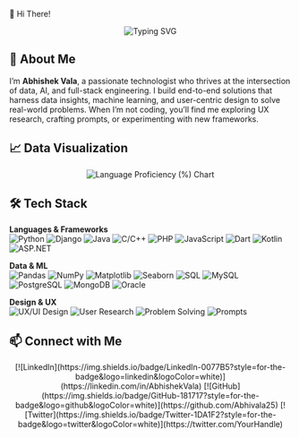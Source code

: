  👋 Hi There!
<div align="center">

<!-- Ocean-Blue Emoji Typing Animation -->
![Typing SVG](https://readme-typing-svg.demolab.com?font=Share+Tech+Mono&size=25&duration=2800&pause=900&color=00BFFF&background=00000000&center=true&vCenter=true&width=750&height=100&lines=%E2%9A%A1+Hello+I+am+Abhishek+Vala+%21%21;%F0%9F%94%A5+Full+stack+developer;%F0%9F%92%8E+Data+Analyst+and+DataScientist;%F0%9F%8E%AF+AI%2FML+Enthusiast;%F0%9F%9B%A0%EF%B8%8F+Data+Engineer)

</div>

## 👋 About Me
I’m **Abhishek Vala**, a passionate technologist who thrives at the intersection of data, AI, and full-stack engineering. I build end-to-end solutions that harness data insights, machine learning, and user-centric design to solve real-world problems. When I’m not coding, you’ll find me exploring UX research, crafting prompts, or experimenting with new frameworks.

## 📈 Data Visualization

<div align="center">
  <img
    src="https://quickchart.io/chart?c=%7B%22type%22%3A%22bar%22%2C%22data%22%3A%7B%22labels%22%3A%5B%22Python%22%2C%22Java%22%2C%22C%2FC%2B%2B%22%2C%22PHP%22%2C%22JavaScript%22%2C%22Dart%22%2C%22Kotlin%22%2C%22ASP.NET%22%5D%2C%22datasets%22%3A%5B%7B%22label%22%3A%22Proficiency%22%2C%22data%22%3A%5B95%2C85%2C80%2C75%2C90%2C70%2C65%2C60%5D%2C%22backgroundColor%22%3A%5B%22%23306998%22%2C%22%23007396%22%2C%22%2300599C%22%2C%22%234F5D95%22%2C%22%23F0DB4F%22%2C%22%2300B4AB%22%2C%22%23A97BFF%22%2C%22%23512BD4%22%5D%7D%5D%7D%2C%22options%22%3A%7B%22title%22%3A%7B%22display%22%3Atrue%2C%22text%22%3A%22Language%20Proficiency%20(%)%22%7D%2C%22legend%22%3A%7B%22display%22%3Afalse%7D%2C%22scales%22%3A%7B%22yAxes%22%3A%5B%7B%22ticks%22%3A%7B%22beginAtZero%22%3Atrue%2C%22max%22%3A100%7D%7D%5D%7D%7D%7D&width=700&height=300"
    alt="Language Proficiency (%) Chart"
  />
</div>


## 🛠️ Tech Stack

**Languages & Frameworks**  
![Python](https://img.shields.io/badge/Python-3776AB?style=for-the-badge&logo=python&logoColor=white)
![Django](https://img.shields.io/badge/Django-092E20?style=for-the-badge&logo=django&logoColor=white)
![Java](https://img.shields.io/badge/Java-007396?style=for-the-badge&logo=java&logoColor=white)
![C/C++](https://img.shields.io/badge/C/C++-00599C?style=for-the-badge&logo=c%2B%2B&logoColor=white)
![PHP](https://img.shields.io/badge/PHP-777BB4?style=for-the-badge&logo=php&logoColor=white)
![JavaScript](https://img.shields.io/badge/JavaScript-F7DF1E?style=for-the-badge&logo=javascript&logoColor=black)
![Dart](https://img.shields.io/badge/Dart-0175C2?style=for-the-badge&logo=dart&logoColor=white)
![Kotlin](https://img.shields.io/badge/Kotlin-0095D5?style=for-the-badge&logo=kotlin&logoColor=white)
![ASP.NET](https://img.shields.io/badge/ASP.NET-512BD4?style=for-the-badge&logo=dot-net&logoColor=white)

**Data & ML**  
![Pandas](https://img.shields.io/badge/Pandas-150458?style=for-the-badge&logo=pandas&logoColor=white)
![NumPy](https://img.shields.io/badge/NumPy-013243?style=for-the-badge&logo=numpy&logoColor=white)
![Matplotlib](https://img.shields.io/badge/Matplotlib-11557C?style=for-the-badge&logo=matplotlib&logoColor=white)
![Seaborn](https://img.shields.io/badge/Seaborn-4A536E?style=for-the-badge&logo=seaborn&logoColor=white)
![SQL](https://img.shields.io/badge/SQL-336791?style=for-the-badge&logo=postgresql&logoColor=white)
![MySQL](https://img.shields.io/badge/MySQL-4479A1?style=for-the-badge&logo=mysql&logoColor=white)
![PostgreSQL](https://img.shields.io/badge/PostgreSQL-336791?style=for-the-badge&logo=postgresql&logoColor=white)
![MongoDB](https://img.shields.io/badge/MongoDB-47A248?style=for-the-badge&logo=mongodb&logoColor=white)
![Oracle](https://img.shields.io/badge/Oracle-F80000?style=for-the-badge&logo=oracle&logoColor=white)

**Design & UX**  
![UX/UI Design](https://img.shields.io/badge/UX%2FUI-Design-FF69B4?style=for-the-badge&logo=adobexd&logoColor=white)
![User Research](https://img.shields.io/badge/User%20Research-F4A460?style=for-the-badge&logo=researchgate&logoColor=white)
![Problem Solving](https://img.shields.io/badge/Problem%20Solving-4B0082?style=for-the-badge&logo=trello&logoColor=white)
![Prompts](https://img.shields.io/badge/Prompts-FFA500?style=for-the-badge&logo=openai&logoColor=white)

## 📫 Connect with Me

<div align="center">
  [![LinkedIn](https://img.shields.io/badge/LinkedIn-0077B5?style=for-the-badge&logo=linkedin&logoColor=white)](https://linkedin.com/in/AbhishekVala)  
  [![GitHub](https://img.shields.io/badge/GitHub-181717?style=for-the-badge&logo=github&logoColor=white)](https://github.com/Abhivala25)  
  [![Twitter](https://img.shields.io/badge/Twitter-1DA1F2?style=for-the-badge&logo=twitter&logoColor=white)](https://twitter.com/YourHandle)
</div>
